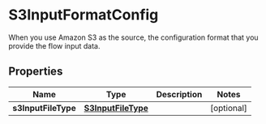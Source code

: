 

# S3InputFormatConfig

 When you use Amazon S3 as the source, the configuration format that you provide the flow input data. 

## Properties

| Name | Type | Description | Notes |
|------------ | ------------- | ------------- | -------------|
|**s3InputFileType** | [**S3InputFileType**](S3InputFileType.md) |  |  [optional] |



